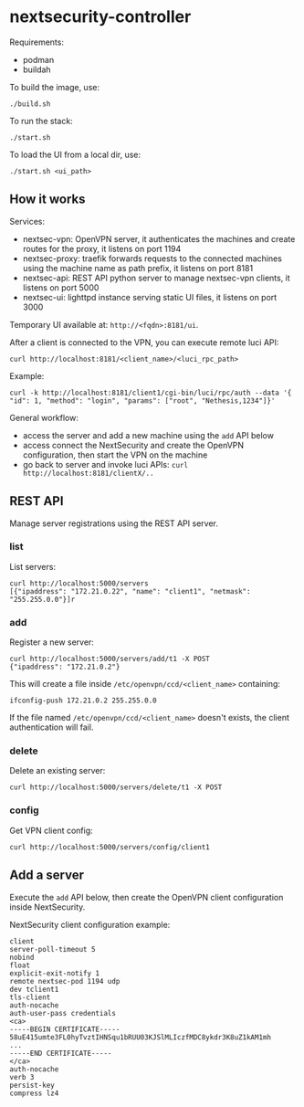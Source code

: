 # nextsecurity-controller

Requirements:
- podman
- buildah

To build the image, use:
```
./build.sh
```

To run the stack:
```
./start.sh
```

To load the UI from a local dir, use:
```
./start.sh <ui_path>
```

## How it works

Services:
- nextsec-vpn: OpenVPN server, it authenticates the machines and create routes for the proxy, it listens on port 1194
- nextsec-proxy: traefik forwards requests to the connected machines using the machine name as path prefix, it listens on port 8181
- nextsec-api: REST API python server to manage nextsec-vpn clients, it listens on port 5000
- nextsec-ui: lighttpd instance serving static UI files, it listens on port 3000

Temporary UI available at: `http://<fqdn>:8181/ui`.

After a client is connected to the VPN, you can execute remote luci API:
```
curl http://localhost:8181/<client_name>/<luci_rpc_path>
```

Example:
```
curl -k http://localhost:8181/client1/cgi-bin/luci/rpc/auth --data '{ "id": 1, "method": "login", "params": ["root", "Nethesis,1234"]}'
```

General workflow:

- access the server and add a new machine using the `add` API below
- access connect the NextSecurity and create the OpenVPN configuration, then start the VPN on the machine
- go back to server and invoke luci APIs: `curl http://localhost:8181/clientX/..`



## REST API

Manage server registrations using the REST API server.

### list

List servers:
```
curl http://localhost:5000/servers
[{"ipaddress": "172.21.0.22", "name": "client1", "netmask": "255.255.0.0"}]r
```

### add

Register a new server:
```
curl http://localhost:5000/servers/add/t1 -X POST
{"ipaddress": "172.21.0.2"}
```

This will create a file inside `/etc/openvpn/ccd/<client_name>` containing:
```
ifconfig-push 172.21.0.2 255.255.0.0
```

If the file named `/etc/openvpn/ccd/<client_name>` doesn't exists, the client authentication will fail.

### delete

Delete an existing server:
```
curl http://localhost:5000/servers/delete/t1 -X POST
```

### config

Get VPN client config:
```
curl http://localhost:5000/servers/config/client1
```

## Add a server

Execute the `add` API below, then create the OpenVPN client configuration inside NextSecurity.

NextSecurity client configuration example:
```
client
server-poll-timeout 5
nobind
float
explicit-exit-notify 1
remote nextsec-pod 1194 udp
dev tclient1
tls-client
auth-nocache
auth-user-pass credentials
<ca>
-----BEGIN CERTIFICATE-----
58uE415umte3FL0hyTvztIHNSqu1bRUU03KJSlMLIczfMDC8ykdr3K8uZ1kAM1mh
...
-----END CERTIFICATE-----
</ca>
auth-nocache
verb 3
persist-key
compress lz4
```

